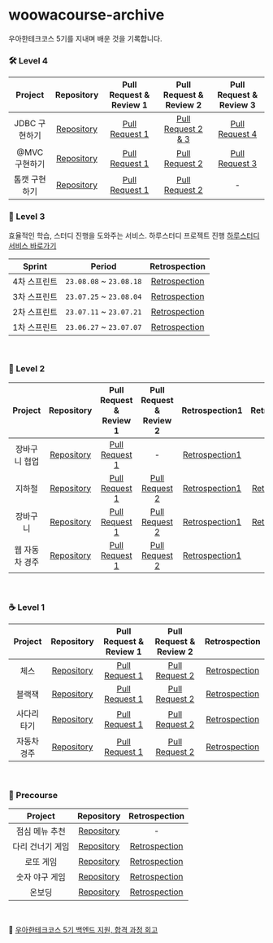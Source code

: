 # woowacourse-archive

우아한테크코스 5기를 지내며 배운 것을 기록합니다.

### 🛠️ Level 4

|  Project  |                                 Repository                                 | Pull Request & Review 1 |                             Pull Request & Review 2                              |                           Pull Request & Review 3                            |
|:---------:|:--------------------------------------------------------------------------:|:-----------------------:|:--------------------------------------------------------------------------------:|:----------------------------------------------------------------------------:|
| JDBC 구현하기 | [Repository](https://github.com/MoonJeWoong/jwp-dashboard-jdbc/tree/step4) |   [Pull Request 1](https://github.com/woowacourse/jwp-dashboard-jdbc/pull/323)    | [Pull Request 2 & 3](https://github.com/woowacourse/jwp-dashboard-jdbc/pull/455) | [Pull Request 4](https://github.com/woowacourse/jwp-dashboard-jdbc/pull/569) |
| @MVC 구현하기 | [Repository](https://github.com/MoonJeWoong/jwp-dashboard-mvc/tree/step3)  |   [Pull Request 1](https://github.com/woowacourse/jwp-dashboard-mvc/pull/390)    |   [Pull Request 2](https://github.com/woowacourse/jwp-dashboard-mvc/pull/464)    | [Pull Request 3](https://github.com/woowacourse/jwp-dashboard-mvc/pull/587)  |
|  톰캣 구현하기  | [Repository](https://github.com/MoonJeWoong/jwp-dashboard-http/tree/step2) |    [Pull Request 1](https://github.com/woowacourse/jwp-dashboard-http/pull/330)   |   [Pull Request 2](https://github.com/woowacourse/jwp-dashboard-http/pull/455)   |                                      -                                       |


### 📖 Level 3

효율적인 학습, 스터디 진행을 도와주는 서비스. 하루스터디 프로젝트 진행
[하루스터디 서비스 바로가기](https://haru-study.com/)

| Sprint  |         Period          |                     Retrospection                      |
|:-------:|:-----------------------:|:------------------------------------------------------:|
| 4차 스프린트 | `23.08.08` ~ `23.08.18` | [Retrospection](https://makemepositive.tistory.com/56) |
| 3차 스프린트 | `23.07.25` ~ `23.08.04` | [Retrospection](https://makemepositive.tistory.com/54) |
| 2차 스프린트 | `23.07.11` ~ `23.07.21` | [Retrospection](https://makemepositive.tistory.com/52) |
| 1차 스프린트 | `23.06.27` ~ `23.07.07` | [Retrospection](https://makemepositive.tistory.com/46) |

<br>

### 🍃 Level 2

| Project  |                                 Repository                                 |                           Pull Request & Review 1                           |                           Pull Request & Review 2                           |                     Retrospection1                      |                     Retrospection2                      |
|:--------:|:--------------------------------------------------------------------------:|:---------------------------------------------------------------------------:|:---------------------------------------------------------------------------:|:-------------------------------------------------------:|:-------------------------------------------------------:|
| 장바구니 협업  | [Repository](https://github.com/MoonJeWoong/jwp-shopping-order/tree/step2) | [Pull Request 1](https://github.com/woowacourse/jwp-shopping-order/pull/20) |                                      -                                      | [Retrospection1](https://makemepositive.tistory.com/51) |                            -                            |
|   지하철    |  [Repository](https://github.com/MoonJeWoong/jwp-subway-path/tree/step2)   |  [Pull Request 1](https://github.com/woowacourse/jwp-subway-path/pull/93)   |  [Pull Request 2](https://github.com/woowacourse/jwp-subway-path/pull/198)  | [Retrospection1](https://makemepositive.tistory.com/38) | [Retrospection2](https://makemepositive.tistory.com/42) |
|   장바구니   | [Repository](https://github.com/MoonJeWoong/jwp-shopping-cart/tree/step2)  | [Pull Request 1](https://github.com/woowacourse/jwp-shopping-cart/pull/210) | [Pull Request 2](https://github.com/woowacourse/jwp-shopping-cart/pull/329) | [Retrospection1](https://makemepositive.tistory.com/34) | [Retrospection2](https://makemepositive.tistory.com/37) |
| 웹 자동차 경주 |   [Repository](https://github.com/MoonJeWoong/jwp-racingcar/tree/step2)    |   [Pull Request 1](https://github.com/woowacourse/jwp-racingcar/pull/53)    |   [Pull Request 2](https://github.com/woowacourse/jwp-racingcar/pull/188)   | [Retrospection1](https://makemepositive.tistory.com/36) |                            -                            |

<br>

### ☕ Level 1

|  Project  |                                Repository                                |                          Pull Request & Review 1                           |                          Pull Request & Review 2                           |                      Retrospection                       |
|:---------:|:------------------------------------------------------------------------:|:--------------------------------------------------------------------------:|:--------------------------------------------------------------------------:|:--------------------------------------------------------:|
|    체스     |    [Repository](https://github.com/MoonJeWoong/java-chess/tree/step2)    |    [Pull Request 1](https://github.com/woowacourse/java-chess/pull/522)    |    [Pull Request 2](https://github.com/woowacourse/java-chess/pull/589)    |  [Retrospection](https://makemepositive.tistory.com/31)  |
|    블랙잭    |  [Repository](https://github.com/MoonJeWoong/java-blackjack/tree/step2)  |  [Pull Request 1](https://github.com/woowacourse/java-blackjack/pull/447)  |  [Pull Request 2](https://github.com/woowacourse/java-blackjack/pull/585)  |  [Retrospection](https://makemepositive.tistory.com/30)  |
|  사다리 타기   |   [Repository](https://github.com/MoonJeWoong/java-ladder/tree/step2)    |   [Pull Request 1](https://github.com/woowacourse/java-ladder/pull/131)    |   [Pull Request 2](https://github.com/woowacourse/java-ladder/pull/210)    |  [Retrospection](https://makemepositive.tistory.com/22)  |
|  자동차 경주   |  [Repository](https://github.com/MoonJeWoong/java-racingcar/tree/step2)  |  [Pull Request 1](https://github.com/woowacourse/java-racingcar/pull/499)  |  [Pull Request 2](https://github.com/woowacourse/java-racingcar/pull/595)  |  [Retrospection](https://makemepositive.tistory.com/21)  |

<br>

### 🚀 Precourse

|   Project   |                                   Repository                                    |                      Retrospection                       |
|:-----------:|:-------------------------------------------------------------------------------:|:--------------------------------------------------------:|
|  점심 메뉴 추천   |     [Repository](https://github.com/MoonJeWoong/java-menu/tree/MoonJeWoong)     |                            -                             |
|  다리 건너기 게임  |    [Repository](https://github.com/MoonJeWoong/java-bridge/tree/MoonJeWoong)    |  [Retrospection](https://makemepositive.tistory.com/17)  |
|    로또 게임    |    [Repository](https://github.com/MoonJeWoong/java-lotto/tree/MoonJeWoong)     |  [Retrospection](https://makemepositive.tistory.com/16)  |
|  숫자 야구 게임   |   [Repository](https://github.com/MoonJeWoong/java-baseball/tree/MoonJeWoong)   |  [Retrospection](https://makemepositive.tistory.com/13)  |
|     온보딩     |  [Repository](https://github.com/MoonJeWoong/java-onboarding/tree/MoonJeWoong)  |  [Retrospection](https://makemepositive.tistory.com/11)  |

<br>

🎉 [우아한테크코스 5기 백엔드 지원, 합격 과정 회고](https://makemepositive.tistory.com/20)
